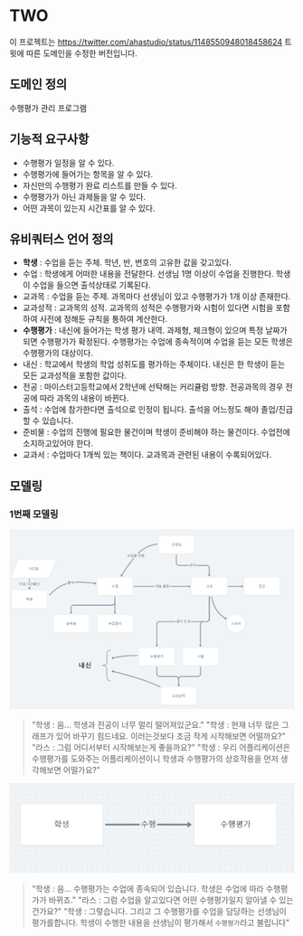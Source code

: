 # TWO

이 프로젝트는 https://twitter.com/ahastudio/status/1148550948018458624 트윗에 따른 도메인을 수정한 버전입니다.

## 도메인 정의

수행평가 관리 프로그램

## 기능적 요구사항

- 수행평가 일정을 알 수 있다.
- 수행평가에 들어가는 항목을 알 수 있다.
- 자신만의 수행평가 완료 리스트를 만들 수 있다.
- 수행평가가 아닌 과제들을 알 수 있다.
- 어떤 과목이 있는지 시간표를 알 수 있다.

## 유비쿼터스 언어 정의

- **학생** : 수업을 듣는 주체. 학년, 반, 번호의 고유한 값을 갖고있다.
- 수업 : 학생에게 어떠한 내용을 전달한다. 선생님 1명 이상이 수업을 진행한다. 학생이 수업을 들으면 출석상태로 기록된다.
- 교과목 : 수업을 듣는 주제. 과목마다 선생님이 있고 수행평가가 1개 이상 존재한다.
- 교과성적 : 교과목의 성적. 교과목의 성적은 수행평가와 시험이 있다면 시험을 포함하여 사전에 정해둔 규칙을 통하여 계산한다.
- **수행평가** : 내신에 들어가는 학생 평가 내역. 과제형, 체크형이 있으며 특정 날짜가 되면 수행평가가 확정된다. 수행평가는 수업에 종속적이며 수업을 듣는 모든 학생은 수행평가의 대상이다.
- 내신 : 학교에서 학생의 학업 성취도를 평가하는 주체이다. 내신은 한 학생이 듣는 모든 교과성적을 포함한 값이다.
- 전공 : 마이스터고등학교에서 2학년에 선탁해는 커리큘럼 방향. 전공과목의 경우 전공에 따라 과목의 내용이 바뀐다.
- 출석 : 수업에 참가한다면 출석으로 인정이 됩니다. 출석을 어느정도 해야 졸업/진급할 수 있습니다.
- 준비물 : 수업의 진행에 필요한 물건이며 학생이 준비해야 하는 물건이다. 수업전에 소지하고있어야 한다.
- 교과서 : 수업마다 1개씩 있는 책이다. 교과목과 관련된 내용이 수록되어있다.

## 모델링

### 1번째 모델링

![이미지](https://github.com/Las-Wonho/DDDPractice/blob/TWO_first_iteration/TWO/model/modeling_one.PNG?raw=true)

> "학생 : 음... 학생과 전공이 너무 멀리 떨어져있군요."
> "학생 : 현재 너무 많은 그래프가 있어 바꾸기 힘드네요. 이러는것보다 조금 작게 시작해보면 어떨까요?"
> "라스 : 그럼 어디서부터 시작해보는게 좋을까요?"
> "학생 : 우리 어플리케이션은 수행평가를 도와주는 어플리케이션이니 학생과 수행평가의 상호작용을 먼저 생각해보면 어떨가요?"

![이미지](https://github.com/Las-Wonho/DDDPractice/blob/TWO_first_iteration/TWO/model/modeling_two.PNG?raw=true)

> "학생 : 음... 수행평가는 수업에 종속되어 있습니다. 학생은 수업에 따라 수행평가가 바뀌죠."
> "라스 : 그럼 수업을 알고있다면 어떤 수행평가일지 알아낼 수 있는건가요?"
> "학생 : 그렇습니다. 그리고 그 수행평가를 수업을 담당하는 선생님이 평가를합니다. 학생이 수행한 내용을 선생님이 평가해서 `수행평가`라고 불립니다"
